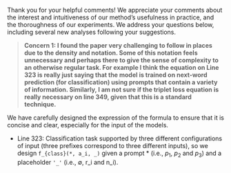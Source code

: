 Thank you for your helpful comments! We appreciate your comments about the interest and intuitiveness of our method’s usefulness in practice, and the thoroughness of our experiments. We address your questions below, including several new analyses following your suggestions.


> __Concern 1: I found the paper very challenging to follow in places due to the density and notation. Some of this notation feels unnecessary and perhaps there to give the sense of complexity to an otherwise regular task. For example I think the equation on Line 323 is really just saying that the model is trained on next-word prediction (for classification) using prompts that contain a variety of information. Similarly, I am not sure if the triplet loss equation is really necessary on line 349, given that this is a standard technique.__


We have carefully designed the expression of the formula to ensure that it is concise and clear, especially for the input of the models.
- Line 323: Classification task supported by three different configurations of input (three prefixes correspond to three different inputs), so we design <code>f_{class}(*, a_i, \_)</code> given a prompt * (i.e., $p_1$, $p_2$ and $p_3$) and a placeholder <code>'\_'</code> (i.e., ∅, r_i and n_i).

> 
> 
